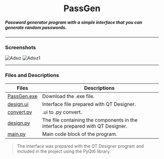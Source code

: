 
<h1 align="center"> PassGen </h1>

##### Password generator program with a simple interface that you can generate random passwords.
---
### Screenshots

![Adsız](https://user-images.githubusercontent.com/43812088/146687125-965c2514-49fe-46a0-980b-94c104146db3.png)
![Adsız1](https://user-images.githubusercontent.com/43812088/146687130-fb6ccba8-8b2e-4bd5-b5f7-24356e6a4865.png)

---
### Files and Descriptions

| Files | Descriptions |
| --- | --- |
| [PassGen.exe](PassGen.exe) | Download the .exe file. |
| [design.ui](design.ui) | Interface file prepared with QT Designer. |
| [convert.py](convert.py) | .ui to .py convert. |
| [design.py](design.py) | The file containing the components in the interface prepared with QT Designer. |
| [main.py](main.py) | Main code block of the program. |

> The interface was prepared with the QT Designer program and included in the project using the PyQt6 library.
